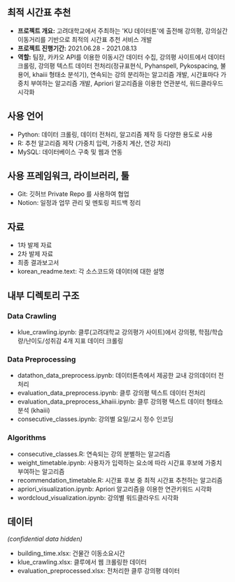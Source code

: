 ## 최적 시간표 추천
- <b>프로젝트 개요:</b> 고려대학교에서 주최하는 'KU 데이터톤'에 출전해 강의평, 강의실간 이동거리를 기반으로 최적의 시간표 추천 서비스 개발
- <b>프로젝트 진행기간:</b> 2021.06.28 - 2021.08.13
- <b>역할:</b> 팀장, 카카오 API를 이용한 이동시간 데이터 수집, 강의평 사이트에서 데이터 크롤링, 강의평 텍스트 데이터 전처리(정규표현식, Pyhanspell, Pykospacing, 불용어, khaiii 형태소 분석기), 연속되는 강의 분리하는 알고리즘 개발, 시간표마다 가중치 부여하는 알고리즘 개발, Apriori 알고리즘을 이용한 연관분석, 워드클라우드 시각화

## 사용 언어
- Python: 데이터 크롤링, 데이터 전처리, 알고리즘 제작 등 다양한 용도로 사용
- R: 추천 알고리즘 제작 (가중치 입력, 가중치 계산, 연강 처리)
- MySQL: 데이터베이스 구축 및 웹과 연동

## 사용 프레임워크, 라이브러리, 툴
- Git: 깃허브 Private Repo 를 사용하여 협업
- Notion: 일정과 업무 관리 및 멘토링 피드백 정리

## 자료
- 1차 발제 자료
- 2차 발제 자료
- 최종 결과보고서
- korean_readme.text: 각 소스코드와 데이터에 대한 설명


## 내부 디렉토리 구조
### Data Crawling
- klue_crawling.ipynb: 클루(고려대학교 강의평가 사이트)에서 강의평, 학점/학습량/난이도/성취감 4개 지표 데이터 크롤링

### Data Preprocessing
- datathon_data_preprocess.ipynb: 데이터톤측에서 제공한 교내 강의데이터 전처리
- evaluation_data_preprocess.ipynb: 클루 강의평 텍스트 데이터 전처리
- evaluation_data_preprocess_khaiii.ipynb: 클루 강의평 텍스트 데이터 형태소 분석 (khaiii)
- consecutive_classes.ipynb: 강의별 요일/교시 정수 인코딩

### Algorithms
- consecutive_classes.R: 연속되는 강의 분별하는 알고리즘
- weight_timetable.ipynb: 사용자가 입력하는 요소에 따라 시간표 후보에 가중치 부여하는 알고리즘
- recommendation_timetable.R: 시간표 후보 중 최적 시간표 추천하는 알고리즘
- apriori_visualization.ipynb: Apriori 알고리즘을 이용한 연관키워드 시각화
- wordcloud_visualization.ipynb: 강의별 워드클라우드 시각화

## 데이터
*(confidential data hidden)*
- building_time.xlsx: 건물간 이동소요시간
- klue_crawling.xlsx: 클루에서 웹 크롤링한 데이터
- evaluation_preprocessed.xlsx: 전처리한 클루 강의평 데이터
